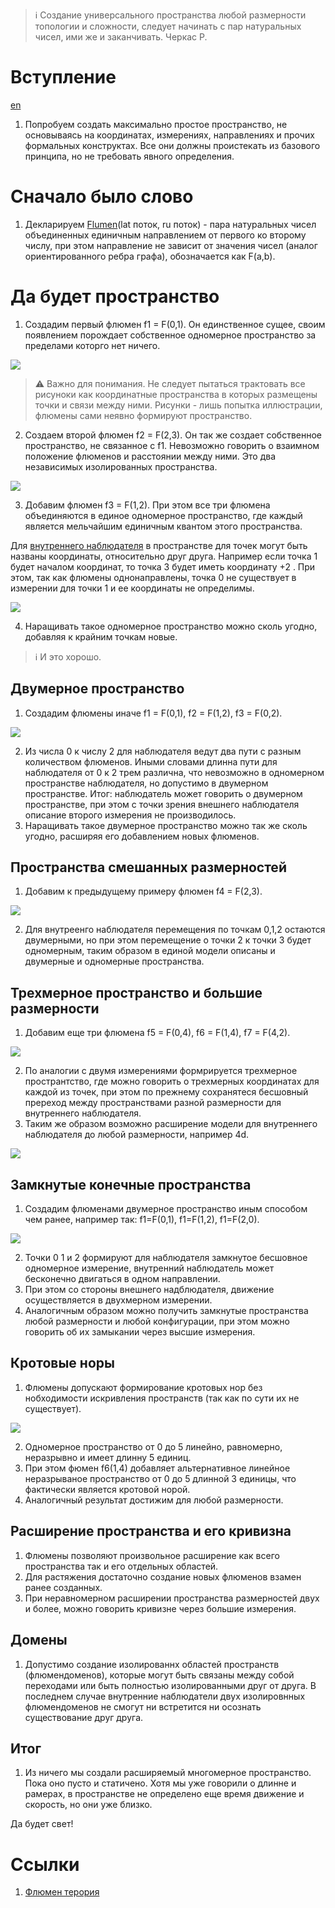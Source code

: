 > :information_source: Cоздание универсального пространства любой размерности 
топологии и сложности, следует начинать с пар натуральных чисел, ими же и заканчивать. 
Черкас Р.


# Вступление

[en](../en/flumen-intro.md)

1. Попробуем создать максимально простое пространство, не основываясь 
на координатах, измерениях, направлениях и прочих формальных конструктах. 
Все они должны проистекать из базового принципа, но не требовать явного определения.



# Сначало было слово

1. Декларируем [Flumen](./flumen.md)(lat поток, ru поток) - пара натуральных чисел объединенных 
единичным направлением от первого ко второму числу, при этом направление не зависит 
от значения чисел (аналог ориентированного ребра графа), обозначается как F(a,b).


# Да будет пространство

1. Создадим первый флюмен f1 = F(0,1). Он единственное сущее, своим появлением 
порождает собственное одномерное пространство за пределами которго нет ничего.

![](../images/f1.svg)

> :warning: Важно для понимания. Не следует пытаться трактовать все рисуноки 
как координатные пространства в которых размещены точки и связи между ними. 
Рисунки - лишь попытка иллюстрации, флюмены сами неявно формируют пространство.

2. Создаем второй флюмен f2 = F(2,3). Он так же создает собственное пространство, 
не связанное с f1. Невозможно говорить о взаимном положение флюменов и расстоянии 
между ними. Это два независимых изолированных пространства.

![](../images/f1f2.svg)

3. Добавим флюмен f3 = F(1,2). При этом все три флюмена объединяются в единое одномерное 
пространство, где каждый является мельчайшим единичным квантом этого пространства.

Для [внутреннего наблюдателя](./observers.md#внутренний-наблюдатель) в пространстве для 
точек могут быть названы координаты, относительно друг друга. Например если точка 
1 будет началом координат, то точка 3 будет иметь координату +2 . При этом, так как 
флюмены однонаправлены, точка 0 не существует в измерении для точки 1 и ее координаты 
не определимы.

![](../images/f1f2f3.svg)

4. Наращивать такое одномерное пространство можно сколь угодно, добавляя к крайним точкам новые.

> :information_source: И это хорошо. 



## Двумерное пространство

1. Создадим флюмены иначе f1 = F(0,1), f2 = F(1,2), f3 = F(0,2).

![](../images/f1f2f3-2d.svg)

2. Из числа 0 к числу 2 для наблюдателя ведут два пути с разным количеством флюменов. 
Иными словами длинна пути для наблюдателя от 0 к 2 трем различна, что невозможно в одномерном 
пространстве наблюдателя, но допустимо в двумерном пространстве. Итог: наблюдатель может говорить 
о двумерном пространстве, при этом с точки зрения внешнего наблюдателя описание второго измерения
не производилось.
5. Наращивать такое двумерное пространство можно так же сколь угодно, расширяя 
его добавлением новых флюменов. 



## Пространства смешанных размерностей

1. Добавим к предыдущему примеру флюмен f4 = F(2,3).

![](../images/f1f2f3f4-1d2d.svg)

2. Для внутреенго наблюдателя перемещения по точкам 0,1,2 остаются двумерными, 
но при этом перемещение о точки 2 к точки 3 будет одномерным, таким образом в 
единой модели описаны и двумерные и одномерные пространства.



## Трехмерное пространство и большие размерности

1. Добавим еще три флюмена f5 = F(0,4), f6 = F(1,4), f7 = F(4,2).

![](../images/f1f2f3f4f5f6f7-1d3d.svg)

2. По аналогии с двумя измерениями формрируется трехмерное пространтство, 
где можно говорить о трехмерных координатах для каждой из точек, при этом по 
прежнему сохранятеся бесшовный пререход между пространствами разной 
размерности для внутреннего наблюдателя.
3. Таким же образом возможно расширение модели для внутреннего наблюдателя 
до любой размерности, например 4d. 

![](../images/4d.svg)




## Замкнутые конечные пространства

1. Создадим флюменами двумерное пространство иным способом чем ранее, например так: f1=F(0,1), f1=F(1,2), f1=F(2,0). 

![](../images/f1f2f3-loop.svg)

2. Точки 0 1 и 2 формируют для наблюдателя замкнутое бесшовное одномерное измерение, 
внутренний наблюдатель может бесконечно двигаться в одном направлении.
3. При этом со стороны внешнего надблюдателя, движение осуществляется в двухмерном измерении.
3. Аналогичным образом можно получить замкнутые пространства любой размерности и любой конфигурации, 
при этом можно говорить об их замыкании через высшие измерения.



## Кротовые норы

1. Флюмены допускают формирование кротовых нор без нобходимости искривления пространств (так как по сути их не существует).

![](../images/wormhole.svg)

2. Одномерное пространство от 0 до 5 линейно, равномерно, неразрывно и имеет длинну 5 единиц.
3. При этом фюмен f6(1,4) добавляет альтернативное линейное неразрываное 
пространство от 0 до 5 длинной 3 единицы, что фактически является кротовой норой.
4. Аналогичный результат достижим для любой размерности.



## Расширение пространства и его кривизна

1. Флюмены позволяют произвольное расширение как всего пространства так и его отдельных областей.
0. Для растяжения достаточно создание новых флюменов взамен ранее созданных.
0. При неравномерном расширении пространства размерностей двух и более,
можно говорить кривизне через большие измерения.



## Домены

1. Допустимо создание изолированнх областей пространств (флюмендоменов), которые могут быть 
связаны между собой переходами или быть полностью изолированными друг от друга. 
В последнем случае внутренние наблюдатели двух изолировнных флюмендоменов не смогут ни встретится ни
осознать существование друг друга.



## Итог

1. Из ничего мы создали расширяемый многомерное пространство. Пока оно пусто и статичено. 
Хотя мы уже говорили о длинне и рамерах, в пространстве не определено еще время движение и скорость, 
но они уже близко. 


Да будет свет!




# Ссылки

1. [Флюмен терория](./README.md)

